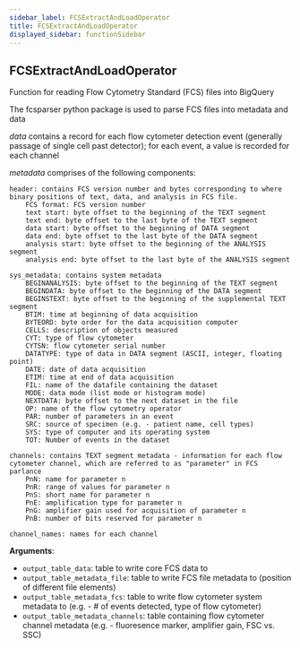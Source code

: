 ```yaml
---
sidebar_label: FCSExtractAndLoadOperator
title: FCSExtractAndLoadOperator
displayed_sidebar: functionSidebar
---
```


## FCSExtractAndLoadOperator

Function for reading Flow Cytometry Standard (FCS) files into BigQuery

The fcsparser python package is used to parse FCS files into metadata and data

*data* contains a record for each flow cytometer detection event (generally passage of single cell past detector); 
    for each event, a value is recorded for each channel

*metadata* comprises of the following components:

    header: contains FCS version number and bytes corresponding to where binary positions of text, data, and analysis in FCS file.
        FCS format: FCS version number
        text start: byte offset to the beginning of the TEXT segment
        text end: byte offset to the last byte of the TEXT segment
        data start: byte offset to the beginning of DATA segment
        data end: byte offset to the last byte of the DATA segment
        analysis start: byte offset to the beginning of the ANALYSIS segment
        analysis end: byte offset to the last byte of the ANALYSIS segment

    sys_metadata: contains system metadata
        BEGINANALYSIS: byte offset to the beginning of the TEXT segment
        BEGINDATA: byte offset to the beginning of the DATA segment
        BEGINSTEXT: byte offset to the beginning of the supplemental TEXT segment
        BTIM: time at beginning of data acquisition
        BYTEORD: byte order for the data acquisition computer
        CELLS: description of objects measured
        CYT: type of flow cytometer
        CYTSN: flow cytometer serial number
        DATATYPE: type of data in DATA segment (ASCII, integer, floating point)
        DATE: date of data acquisition
        ETIM: time at end of data acquisition
        FIL: name of the datafile containing the dataset
        MODE: data mode (list mode or histogram mode)
        NEXTDATA: byte offset to the next dataset in the file
        OP: name of the flow cytometry operator
        PAR: number of parameters in an event
        SRC: source of specimen (e.g. - patient name, cell types)
        SYS: type of computer and its operating system
        TOT: Number of events in the dataset

    channels: contains TEXT segment metadata - information for each flow cytometer channel, which are referred to as "parameter" in FCS parlance
        PnN: name for parameter n
        PnR: range of values for parameter n
        PnS: short name for parameter n
        PnE: amplification type for parameter n
        PnG: amplifier gain used for acquisition of parameter n
        PnB: number of bits reserved for parameter n

    channel_names: names for each channel

**Arguments**:

- `output_table_data`: table to write core FCS data to
- `output_table_metadata_file`: table to write FCS file metadata to (position of different file elements)
- `output_table_metadata_fcs`: table to write flow cytometer system metadata to (e.g. - # of events detected, type of flow cytometer)
- `output_table_metadata_channels`: table containing flow cytometer channel metadata (e.g. - fluoresence marker, amplifier gain, FSC vs. SSC)

